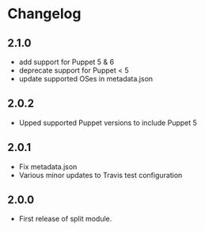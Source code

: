 # Changelog

## 2.1.0

- add support for Puppet 5 & 6
- deprecate support for Puppet < 5
- update supported OSes in metadata.json

## 2.0.2

- Upped supported Puppet versions to include Puppet 5
 

## 2.0.1

- Fix metadata.json
- Various minor updates to Travis test configuration

## 2.0.0

- First release of split module.
